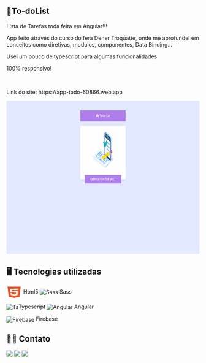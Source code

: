 ## :page_with_curl:To-doList

<P>Lista de Tarefas toda feita em Angular!!!</P>
<p>App feito através do curso do fera Dener Troquatte, onde me aprofundei em conceitos como diretivas, modulos, componentes, Data Binding...</p>
<P>Usei um pouco de  typescript para algumas funcionalidades</P>
<P>100% responsivo!</P>
<br>
<P>Link do site: https://app-todo-60866.web.app </P>

<img src="https://github.com/luiz-lgrp/To-doList/blob/master/app-todo/midia/todo.gif" width="800" height="400" />

## :desktop_computer: Tecnologias utilizadas
 <div>
  
  <img align="center" alt="HTML" height="30" width="40" src="https://raw.githubusercontent.com/devicons/devicon/master/icons/html5/html5-original.svg"> Html5 
  <img align="center" alt="Sass" height="30" width="40" src="https://cdn.jsdelivr.net/gh/devicons/devicon/icons/sass/sass-original.svg"> Sass <br>
  
  <img align="center" alt="Ts" height="30" width="40" src="https://cdn.jsdelivr.net/gh/devicons/devicon/icons/typescript/typescript-plain.svg">Typescript
  <img align="center" alt="Angular" height="30" width="40" src="https://cdn.jsdelivr.net/gh/devicons/devicon/icons/angularjs/angularjs-plain.svg"> Angular <br>
  
  <img align="center" alt="Firebase" height="40" width="50" src="https://cdn.jsdelivr.net/gh/devicons/devicon/icons/firebase/firebase-plain-wordmark.svg" > Firebase 
  
  
</div>

## :raising_hand_man: Contato

<div>
        <a href="https://www.linkedin.com/in/gustavo-luiz-tech/" target="_blank"><img src="https://img.shields.io/badge/-LinkedIn-%230077B5?style=for-the-badge&logo=linkedin&logoColor=white" target="_blank"></a>
    <a href = "mailto:luizgustavorosa77@gmail.com"><img src="https://img.shields.io/badge/-Gmail-%23333?style=for-the-badge&logo=gmail&logoColor=white" target="_blank"></a>
    <a href="mailto:luizgustavorosa@outlook.com" ><img src="https://img.shields.io/badge/Microsoft_Outlook-0078D4?style=for-the-badge&logo=microsoft-outlook&logoColor=white" target="_blank"></a>
</div>
